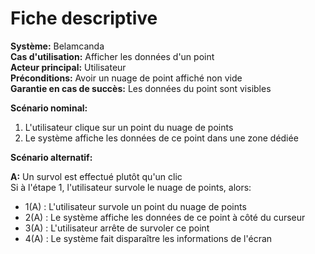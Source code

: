 # Fiche descriptive

**Système:** Belamcanda \
**Cas d'utilisation:** Afficher les données d'un point \
**Acteur principal:** Utilisateur \
**Préconditions:** Avoir un nuage de point affiché non vide \
**Garantie en cas de succès:** Les données du point sont visibles 


**Scénario nominal:**

1. L'utilisateur clique sur un point du nuage de points 
2. Le système affiche les données de ce point dans une zone dédiée 


**Scénario alternatif:**

**A:** Un survol est effectué plutôt qu'un clic \
Si à l'étape 1, l'utilisateur survole le nuage de points, alors:
* 1(A) : L'utilisateur survole un point du nuage de points 
* 2(A) : Le système  affiche les données de ce point à côté du curseur 
* 3(A) : L'utilisateur arrête de survoler ce point 
* 4(A) : Le système  fait disparaître les informations de l'écran 